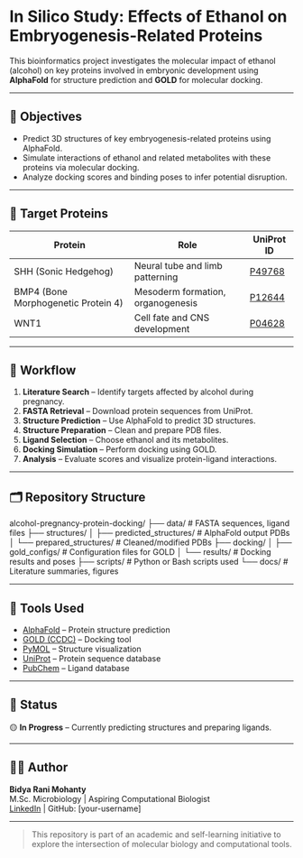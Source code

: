 # In Silico Study: Effects of Ethanol on Embryogenesis-Related Proteins

This bioinformatics project investigates the molecular impact of ethanol (alcohol) on key proteins involved in embryonic development using **AlphaFold** for structure prediction and **GOLD** for molecular docking.

---

## 🎯 Objectives

- Predict 3D structures of key embryogenesis-related proteins using AlphaFold.
- Simulate interactions of ethanol and related metabolites with these proteins via molecular docking.
- Analyze docking scores and binding poses to infer potential disruption.

---

## 🧬 Target Proteins

| Protein | Role | UniProt ID |
|--------|------|------------|
| SHH (Sonic Hedgehog) | Neural tube and limb patterning | [P49768](https://www.uniprot.org/uniprotkb/P49768) |
| BMP4 (Bone Morphogenetic Protein 4) | Mesoderm formation, organogenesis | [P12644](https://www.uniprot.org/uniprotkb/P12644) |
| WNT1 | Cell fate and CNS development | [P04628](https://www.uniprot.org/uniprotkb/P04628) |

---

## 🧪 Workflow

1. **Literature Search** – Identify targets affected by alcohol during pregnancy.
2. **FASTA Retrieval** – Download protein sequences from UniProt.
3. **Structure Prediction** – Use AlphaFold to predict 3D structures.
4. **Structure Preparation** – Clean and prepare PDB files.
5. **Ligand Selection** – Choose ethanol and its metabolites.
6. **Docking Simulation** – Perform docking using GOLD.
7. **Analysis** – Evaluate scores and visualize protein-ligand interactions.

---

## 🗂️ Repository Structure

alcohol-pregnancy-protein-docking/
├── data/ # FASTA sequences, ligand files
├── structures/
│ ├── predicted_structures/ # AlphaFold output PDBs
│ └── prepared_structures/ # Cleaned/modified PDBs
├── docking/
│ ├── gold_configs/ # Configuration files for GOLD
│ └── results/ # Docking results and poses
├── scripts/ # Python or Bash scripts used
└── docs/ # Literature summaries, figures


---

## 🧰 Tools Used

- [AlphaFold](https://github.com/deepmind/alphafold) – Protein structure prediction  
- [GOLD (CCDC)](https://www.ccdc.cam.ac.uk/solutions/csd-discovery/components/gold/) – Docking tool  
- [PyMOL](https://pymol.org/) – Structure visualization  
- [UniProt](https://www.uniprot.org/) – Protein sequence database  
- [PubChem](https://pubchem.ncbi.nlm.nih.gov/) – Ligand database

---

## 📌 Status

🟡 **In Progress** – Currently predicting structures and preparing ligands.

---

## 🙋‍♀️ Author

**Bidya Rani Mohanty**  
M.Sc. Microbiology | Aspiring Computational Biologist  
[LinkedIn](www.linkedin.com/in/bidya-mohanty-33b853257)  | GitHub: [your-username]

---

> This repository is part of an academic and self-learning initiative to explore the intersection of molecular biology and computational tools.

